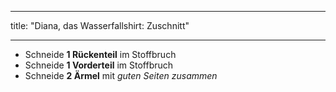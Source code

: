 - - -
title: "Diana, das Wasserfallshirt: Zuschnitt"
- - -

- Schneide **1 Rückenteil** im Stoffbruch
- Schneide **1 Vorderteil** im Stoffbruch
- Schneide **2 Ärmel** mit _guten Seiten zusammen_
